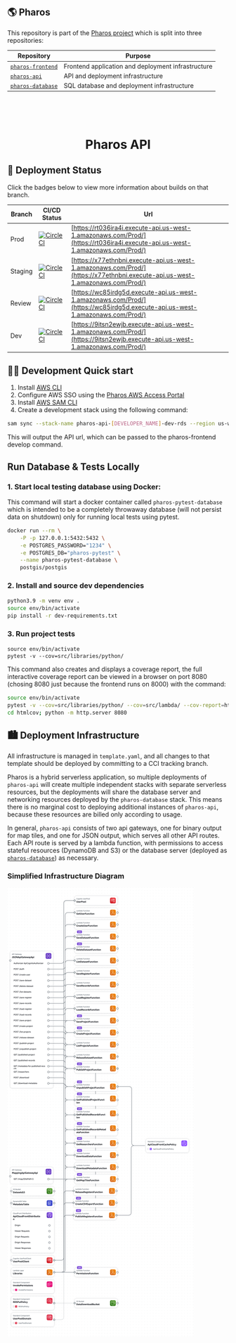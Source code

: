 ## 🌎 Pharos

This repository is part of the [Pharos project](https://pharos.viralemergence.org/)
which is split into three repositories:

| Repository                                                             | Purpose                                            |
| ---------------------------------------------------------------------- | -------------------------------------------------- |
| [`pharos-frontend`](https://github.com/viralemergence/pharos-frontend) | Frontend application and deployment infrastructure |
| [`pharos-api`](https://github.com/viralemergence/pharos-api)           | API and deployment infrastructure                  |
| [`pharos-database`](https://github.com/viralemergence/pharos-database) | SQL database and deployment infrastructure         |

<br>
<br>
<br>
<h1 align="center">
  Pharos API
</h1>

## 🚀 Deployment Status

Click the badges below to view more information about builds on that branch.

| Branch  | CI/CD Status                                                                                                                                                                                                                                                             | Url                                                                                                                          |
| ------- | ------------------------------------------------------------------------------------------------------------------------------------------------------------------------------------------------------------------------------------------------------------------------ | ---------------------------------------------------------------------------------------------------------------------------- |
| Prod    | [![CircleCI](https://dl.circleci.com/status-badge/img/gh/talus-analytics-bus/pharos-api/tree/prod.svg?style=svg&circle-token=7494d111c827ff38804cb27ec3e149092ea67b69)](https://dl.circleci.com/status-badge/redirect/gh/talus-analytics-bus/pharos-api/tree/prod)       | [https://rt036ira4i.execute-api.us-west-1.amazonaws.com/Prod/](https://rt036ira4i.execute-api.us-west-1.amazonaws.com/Prod/) |
| Staging | [![CircleCI](https://dl.circleci.com/status-badge/img/gh/talus-analytics-bus/pharos-api/tree/staging.svg?style=svg&circle-token=7494d111c827ff38804cb27ec3e149092ea67b69)](https://dl.circleci.com/status-badge/redirect/gh/talus-analytics-bus/pharos-api/tree/staging) | [https://x77ethnbni.execute-api.us-west-1.amazonaws.com/Prod/](https://x77ethnbni.execute-api.us-west-1.amazonaws.com/Prod/) |
| Review  | [![CircleCI](https://dl.circleci.com/status-badge/img/gh/talus-analytics-bus/pharos-api/tree/review.svg?style=svg&circle-token=7494d111c827ff38804cb27ec3e149092ea67b69)](https://dl.circleci.com/status-badge/redirect/gh/talus-analytics-bus/pharos-api/tree/review)   | [https://wc85irdg5d.execute-api.us-west-1.amazonaws.com/Prod/](https://wc85irdg5d.execute-api.us-west-1.amazonaws.com/Prod/) |
| Dev     | [![CircleCI](https://dl.circleci.com/status-badge/img/gh/talus-analytics-bus/pharos-api/tree/dev.svg?style=svg&circle-token=7494d111c827ff38804cb27ec3e149092ea67b69)](https://dl.circleci.com/status-badge/redirect/gh/talus-analytics-bus/pharos-api/tree/dev)         | [https://9itsn2ewjb.execute-api.us-west-1.amazonaws.com/Prod/](https://9itsn2ewjb.execute-api.us-west-1.amazonaws.com/Prod/) |

## 👩‍💻 Development Quick start

1. Install [AWS CLI](https://docs.aws.amazon.com/cli/latest/userguide/getting-started-install.html)
1. Configure AWS SSO using the [Pharos AWS Access Portal](https://viralemergence.awsapps.com/start/)
1. Install [AWS SAM CLI](https://docs.aws.amazon.com/serverless-application-model/latest/developerguide/install-sam-cli.html)
1. Create a development stack using the following command:

```sh
sam sync --stack-name pharos-api-[DEVELOPER_NAME]-dev-rds --region us-west-1 --template-file ./template.yaml
```

This will output the API url, which can be passed to the pharos-frontend develop command.

## Run Database & Tests Locally

### 1. Start local testing database using Docker:

This command will start a docker container called `pharos-pytest-database` which
is intended to be a completely throwaway database (will not persist data on shutdown)
only for running local tests using pytest.

```sh
docker run --rm \
    -P -p 127.0.0.1:5432:5432 \
    -e POSTGRES_PASSWORD="1234" \
    -e POSTGRES_DB="pharos-pytest" \
    --name pharos-pytest-database \
    postgis/postgis
```

### 2. Install and source dev dependencies

```sh
python3.9 -m venv env .
source env/bin/activate
pip install -r dev-requirements.txt
```

### 3. Run project tests

```
source env/bin/activate
pytest -v --cov=src/libraries/python/
```

This command also creates and displays a coverage report, the full
interactive coverage report can be viewed in a browser on port 8080
(chosing 8080 just because the frontend runs on 8000) with the command:

```sh
source env/bin/activate
pytest -v --cov=src/libraries/python/ --cov=src/lambda/ --cov-report=html
cd htmlcov; python -m http.server 8080
```

## 🏙️ Deployment Infrastructure

All infrastructure is managed in `template.yaml`, and all changes to that template
should be deployed by committing to a CCI tracking branch.

Pharos is a hybrid serverless application, so multiple deployments of `pharos-api`
will create multiple independent stacks with separate serverless resources, but
the deployments will share the database server and networking resources deployed
by the `pharos-database` stack. This means there is no marginal cost to deploying
additional instances of `pharos-api`, because these resources are billed only
according to usage.

In general, `pharos-api` consists of two api gateways, one for binary output for
map tiles, and one for JSON output, which serves all other API routes. Each API
route is served by a lambda function, with permissions to access stateful resources
(DynamoDB and S3) or the database server (deployed as
[`pharos-database`](https://github.com/viralemergence/pharos-database)) as necessary.

### Simplified Infrastructure Diagram

![Overview diagram](https://github.com/viralemergence/pharos-api/blob/dev/img/pharos-api-highlevel.png)
